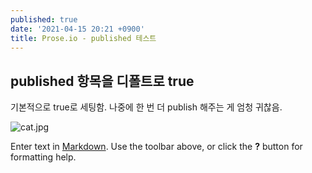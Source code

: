 ```yaml
---
published: true
date: '2021-04-15 20:21 +0900'
title: Prose.io - published 테스트
---
```

## published 항목을 디폴트로 true

기본적으로 true로 세팅함.
나중에 한 번 더 publish 해주는 게 엄청 귀찮음.

![cat.jpg]({{site.baseurl}}/assets/2021-04/cat.jpg)

Enter text in [Markdown](http://daringfireball.net/projects/markdown/). Use the toolbar above, or click the **?** button for formatting help.
